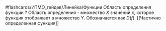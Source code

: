 #flashcards/ИТМО_гейдев/Линейка/Функции
Область определения функции
?
Область определения - множество $X$ значений $x$, которое функция отображает в множество $Y$. Обозначается как $D(f)$.
[[Частично определенная функция]]
